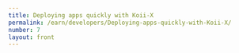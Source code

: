 ```yaml
---
title: Deploying apps quickly with Koii-X
permalink: /earn/developers/Deploying-apps-quickly-with-Koii-X/
number: 7
layout: front
---
```

